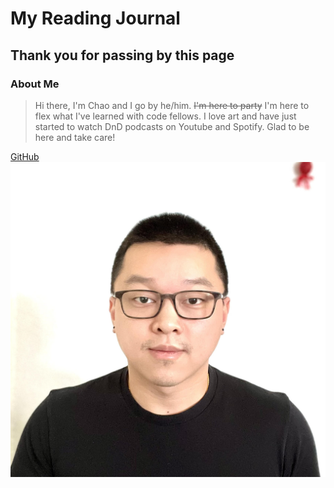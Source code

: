 # My Reading Journal

## Thank you for passing by this page

### About Me

> Hi there, I'm Chao and I go by he/him. ~~I'm here to party~~ I'm here to flex what I've learned with code fellows. I love art and have just started to watch DnD podcasts on Youtube and Spotify. Glad to be here and take care!

[GitHub](https://github.com/AlexSaeChao)
![Photo of Chao, Short black hair, glasses, black shirt, black studded earrings, smirk](portrait.jpg)
